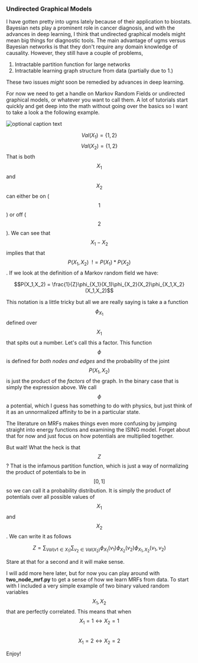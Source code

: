 <style TYPE="text/css">
code.has-jax {font: inherit; font-size: 100%; background: inherit; border: inherit;}
</style>
<script type="text/x-mathjax-config">
MathJax.Hub.Config({
    tex2jax: {
        inlineMath: [['$','$'], ['\\(','\\)']],
        skipTags: ['script', 'noscript', 'style', 'textarea', 'pre'] // removed 'code' entry
    }
});
MathJax.Hub.Queue(function() {
    var all = MathJax.Hub.getAllJax(), i;
    for(i = 0; i < all.length; i += 1) {
        all[i].SourceElement().parentNode.className += ' has-jax';
    }
});
</script>
<script type="text/javascript" src="http://cdn.mathjax.org/mathjax/latest/MathJax.js?config=TeX-AMS-MML_HTMLorMML"></script>


### Undirected Graphical Models
I have gotten pretty into ugms lately because of their application to biostats. Bayesian nets play a prominent role in cancer diagnosis, and with the advances in deep learning, I think that undirected graphical models might mean big things for diagnostic tools. The main advantage of ugms versus Bayesian networks is that they don't require any domain knowledge of causality. However, they still have a couple of problems,
1. Intractable partition function for large networks 
2. Intractable learning graph structure from data (partially due to 1.)

These two issues *might* soon be remedied by advances in deep learning. 

For now we need to get a handle on Markov Random Fields or undirected graphical models, or whatever you want to call them. A lot of tutorials start quickly and get deep into the math without going over the basics so I want to take a look a the following example.


![optional caption text](figures/img.png)

$$Val(X_1) = \{{1,2}\}$$ 
$$Val(X_2) = \{{1,2}\}$$
That is both $$X_1$$ and $$X_2$$ can either be on ($$1$$) or off ($$2$$).
We can see that $$X_1 - X_2$$ implies that that $$P(X_1,X_2) \ \ != P(X_1)*P(X_2)$$.
If we look at the definition of a Markov random field we have:

$$P(X_1,X_2) = \frac{1}{Z}\phi_{X_1}(X_1)\phi_{X_2}(X_2)\phi_{X_1,X_2}(X_1,X_2)$$

This notation is a little tricky but all we are really saying is take a a function $$\phi_{X_1}$$ defined over $$X_1$$ that spits out a number. Let's call this a factor. 
This function $$\phi$$ is defined for *both nodes and edges* and the probability of the joint $$P(X_1,X_2)$$ is just the product of the *factors* of the graph. In the binary case that is simply the expression above. We call $$\phi$$ a potential, which I guess has something to do with physics, but just think of it as an unnormalized affinity to be in a particular state.

The literature on MRFs makes things even more confusing by jumping straight into energy functions and examining the ISING model. Forget about that for now and just focus on how potentials are multiplied together.

But wait! What the heck is that $$Z$$? 
That is the infamous partition function, which is just a way of normalizing the product of potentials to be in $$[0,1]$$ so we can call it a probability distribution. It is simply the product of potentials over all possible values of $$X_1$$ and $$X_2$$. We can write it as follows

$$Z = \sum_{Val(v1 \in X_1)}\sum_{v_2 \in 
Val(X_2)}\phi_{X_1}(v_1)\phi_{X_2}(v_2)\phi_{X_1,X_2}(v_1,v_2)$$

Stare at that for a second and it will make sense.

I will add more here later, but for now you can play around with **two_node_mrf.py** to get a sense of how we learn MRFs from data. To start with I included a very simple example of two binary valued random variables $$X_1,X_2$$ that are perfectly correlated. This means that when
$$X_1 = 1 \leftrightarrow X_2 = 1$$  
$$X_1 = 2 \leftrightarrow X_2 = 2$$  

Enjoy!

